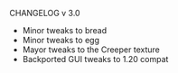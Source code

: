 CHANGELOG v 3.0
- Minor tweaks to bread
- Minor tweaks to egg
- Mayor tweaks to the Creeper texture
- Backported GUI tweaks to 1.20 compat